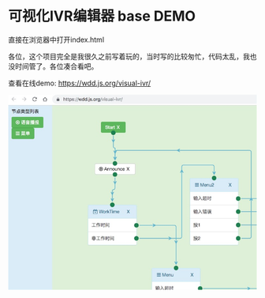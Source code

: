 # 可视化IVR编辑器 base DEMO

直接在浏览器中打开index.html

各位，这个项目完全是我很久之前写着玩的，当时写的比较匆忙，代码太乱，我也没时间管了。各位凑合看吧。 

查看在线demo: https://wdd.js.org/visual-ivr/

![](./Jietu20181226-123854.jpg)
